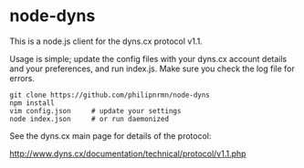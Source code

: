 # node-dyns

This is a node.js client for the dyns.cx protocol v1.1. 

Usage is simple; update the config files with your dyns.cx account details and
your preferences, and run index.js. Make sure you check the log file for errors.

    git clone https://github.com/philipnrmn/node-dyns
    npm install
    vim config.json     # update your settings
    node index.json     # or run daemonized

See the dyns.cx main page for details of the protocol: 

http://www.dyns.cx/documentation/technical/protocol/v1.1.php

